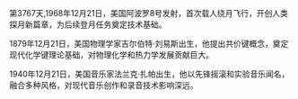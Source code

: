 第3767天,1968年12月21日，美国阿波罗8号发射，首次载人绕月飞行，开创人类探月新篇章，为后续登月任务奠定技术基础。


1879年12月21日，美国物理学家吉尔伯特·刘易斯出生，他提出共价键概念，奠定现代化学键理论基础，对物理化学和热力学发展贡献巨大。

1940年12月21日，美国音乐家法兰克·扎帕出生，他以先锋摇滚和实验音乐闻名，融合多种风格，对现代音乐创作和录音技术影响深远。
